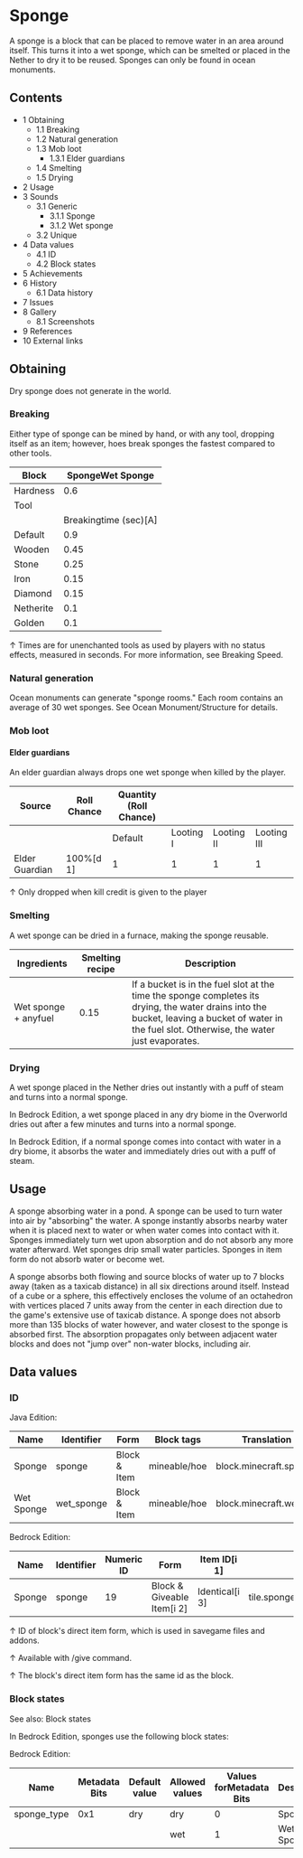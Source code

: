 # Sponge
A sponge is a block that can be placed to remove water in an area around itself. This turns it into a wet sponge, which can be smelted or placed in the Nether to dry it to be reused. Sponges can only be found in ocean monuments.

## Contents
- 1 Obtaining
	- 1.1 Breaking
	- 1.2 Natural generation
	- 1.3 Mob loot
		- 1.3.1 Elder guardians
	- 1.4 Smelting
	- 1.5 Drying
- 2 Usage
- 3 Sounds
	- 3.1 Generic
		- 3.1.1 Sponge
		- 3.1.2 Wet sponge
	- 3.2 Unique
- 4 Data values
	- 4.1 ID
	- 4.2 Block states
- 5 Achievements
- 6 History
	- 6.1 Data history
- 7 Issues
- 8 Gallery
	- 8.1 Screenshots
- 9 References
- 10 External links

## Obtaining
Dry sponge does not generate in the world.

### Breaking
Either type of sponge can be mined by hand, or with any tool, dropping itself as an item; however, hoes break sponges the fastest compared to other tools.

| Block     | SpongeWet Sponge      |
|-----------|-----------------------|
| Hardness  | 0.6                   |
| Tool      |                       |
|           | Breakingtime (sec)[A] |
| Default   | 0.9                   |
| Wooden    | 0.45                  |
| Stone     | 0.25                  |
| Iron      | 0.15                  |
| Diamond   | 0.15                  |
| Netherite | 0.1                   |
| Golden    | 0.1                   |


↑ Times are for unenchanted tools as used by players with no status effects, measured in seconds. For more information, see Breaking Speed.


### Natural generation
Ocean monuments can generate "sponge rooms." Each room contains an average of 30 wet sponges. See Ocean Monument/Structure for details.

### Mob loot
#### Elder guardians
An elder guardian always drops one wet sponge when killed by the player.

| Source         | Roll Chance | Quantity (Roll Chance) |           |            |             |
|----------------|-------------|------------------------|-----------|------------|-------------|
|                |             | Default                | Looting I | Looting II | Looting III |
| Elder Guardian | 100%[d 1]   | 1                      | 1         | 1          | 1           |


↑ Only dropped when kill credit is given to the player


### Smelting
A wet sponge can be dried in a furnace, making the sponge reusable. 

| Ingredients          | Smelting recipe | Description                                                                                                                                                                                      |
|----------------------|-----------------|--------------------------------------------------------------------------------------------------------------------------------------------------------------------------------------------------|
| Wet sponge + anyfuel | 0.15            | If a bucket is in the fuel slot at the time the sponge completes its drying, the water drains into the bucket, leaving a bucket of water in the fuel slot. Otherwise, the water just evaporates. |

### Drying
A wet sponge placed in the Nether dries out instantly with a puff of steam and turns into a normal sponge.

In Bedrock Edition, a wet sponge placed in any dry biome in the Overworld dries out after a few minutes and turns into a normal sponge.

In Bedrock Edition, if a normal sponge comes into contact with water in a dry biome, it absorbs the water and immediately dries out with a puff of steam.

## Usage
A sponge absorbing water in a pond.
A sponge can be used to turn water into air by "absorbing" the water. A sponge instantly absorbs nearby water when it is placed next to water or when water comes into contact with it. Sponges immediately turn wet upon absorption and do not absorb any more water afterward. Wet sponges drip small water particles. Sponges in item form do not absorb water or become wet.

A sponge absorbs both flowing and source blocks of water up to 7 blocks away (taken as a taxicab distance) in all six directions around itself. Instead of a cube or a sphere, this effectively encloses the volume of an octahedron with vertices placed 7 units away from the center in each direction due to the game's extensive use of taxicab distance. A sponge does not absorb more than 135 blocks of water however, and water closest to the sponge is absorbed first. The absorption propagates only between adjacent water blocks and does not "jump over" non-water blocks, including air.

## Data values
### ID
Java Edition:

| Name       | Identifier | Form         | Block tags   | Translation key            |
|------------|------------|--------------|--------------|----------------------------|
| Sponge     | sponge     | Block & Item | mineable/hoe | block.minecraft.sponge     |
| Wet Sponge | wet_sponge | Block & Item | mineable/hoe | block.minecraft.wet_sponge |

Bedrock Edition:

| Name   | Identifier | Numeric ID | Form                       | Item ID[i 1]   | Translation key                          |
|--------|------------|------------|----------------------------|----------------|------------------------------------------|
| Sponge | sponge     | 19         | Block & Giveable Item[i 2] | Identical[i 3] | tile.sponge.dry.nametile.sponge.wet.name |


↑ ID of block's direct item form, which is used in savegame files and addons.

↑ Available with /give command.

↑ The block's direct item form has the same id as the block.


### Block states
See also: Block states

In Bedrock Edition, sponges use the following block states:

Bedrock Edition:

| Name        | Metadata Bits | Default value | Allowed values | Values forMetadata Bits | Description |
|-------------|---------------|---------------|----------------|-------------------------|-------------|
| sponge_type | 0x1           | dry           | dry            | 0                       | Sponge      |
|             |               |               | wet            | 1                       | Wet Sponge  |




